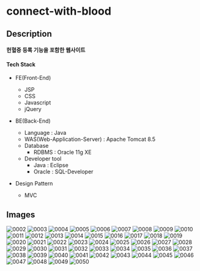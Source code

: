 # connect-with-blood

Description
-----------
#### 헌혈증 등록 기능을 포함한 웹사이트


#### Tech Stack

+ FE(Front-End)

   - JSP
   - CSS
   - Javascript
   - jQuery
   

+ BE(Back-End)

   - Language : Java
   - WAS(Web-Application-Server) : Apache Tomcat 8.5
   - Database
     * RDBMS : Oracle 11g XE
   - Developer tool
     * Java : Eclipse
     * Oracle : SQL-Developer

 + Design Pattern

   - MVC
   
Images
-----------
![0002](https://user-images.githubusercontent.com/55389292/178907242-b7e58114-46ec-474d-ace7-c2d2fbe5c967.jpg)
![0003](https://user-images.githubusercontent.com/55389292/178907251-ecf7eccc-b002-4403-bc8b-88cbdcdc8ffc.jpg)
![0004](https://user-images.githubusercontent.com/55389292/178907256-c42cbe22-1172-40ee-878c-fd9ede50e141.jpg)
![0005](https://user-images.githubusercontent.com/55389292/178907262-c295b8f1-b36c-4e74-8d4f-100b2ba0916b.jpg)
![0006](https://user-images.githubusercontent.com/55389292/178907266-14907344-ef47-4d7d-a7f0-2a5cb123887d.jpg)
![0007](https://user-images.githubusercontent.com/55389292/178907271-462e1df2-1875-4d01-b55f-632913cf20c2.jpg)
![0008](https://user-images.githubusercontent.com/55389292/178907272-3cd1e09d-d42e-4843-9eef-6dd0cf825409.jpg)
![0009](https://user-images.githubusercontent.com/55389292/178907277-77c6512e-ffdd-40dd-9aa9-093dc5518eee.jpg)
![0010](https://user-images.githubusercontent.com/55389292/178907279-11c3284c-16e2-49d6-ae20-37a460eab357.jpg)
![0011](https://user-images.githubusercontent.com/55389292/178907282-c5551ee0-0742-491c-84e2-0406e6c12aae.jpg)
![0012](https://user-images.githubusercontent.com/55389292/178907284-f8d21895-299d-48bc-b2dd-b125d6098d45.jpg)
![0013](https://user-images.githubusercontent.com/55389292/178907290-5ce8c22f-e6ed-47c6-b5b1-40a6b005e17e.jpg)
![0014](https://user-images.githubusercontent.com/55389292/178907293-33bb94f9-6eca-4271-b87c-5ef39853f286.jpg)
![0015](https://user-images.githubusercontent.com/55389292/178907298-2ab4ce30-ec51-44a6-a495-749eee96cc64.jpg)
![0016](https://user-images.githubusercontent.com/55389292/178907301-915bf256-35a9-4d91-9f16-5856ba1a1eb6.jpg)
![0017](https://user-images.githubusercontent.com/55389292/178907305-a464dce1-18e1-4968-94e1-4c17759e9b45.jpg)
![0018](https://user-images.githubusercontent.com/55389292/178907309-30cc62e5-7438-4276-824f-e4ab755b3d81.jpg)
![0019](https://user-images.githubusercontent.com/55389292/178907310-d11a39d0-a39e-4d08-b8df-b2e8ac61469e.jpg)
![0020](https://user-images.githubusercontent.com/55389292/178907313-aeaa5f97-e4b2-4d8a-b0ad-f6b86fcc7697.jpg)
![0021](https://user-images.githubusercontent.com/55389292/178907318-e1561bf0-e667-4c53-adf2-a25352872c43.jpg)
![0022](https://user-images.githubusercontent.com/55389292/178907321-697a90c1-b503-487b-a4b2-ac9df3cc11dc.jpg)
![0023](https://user-images.githubusercontent.com/55389292/178907322-43ad5bf8-5bc3-4909-a326-1ba56f211cd5.jpg)
![0024](https://user-images.githubusercontent.com/55389292/178907326-cc5b8f95-8466-4040-991b-cce446a981d2.jpg)
![0025](https://user-images.githubusercontent.com/55389292/178907329-d655919a-9ffd-44a3-88d2-d5ccc9f8216f.jpg)
![0026](https://user-images.githubusercontent.com/55389292/178907332-7679642e-4b23-4bf9-9804-4e1677b91aae.jpg)
![0027](https://user-images.githubusercontent.com/55389292/178907335-67973610-1c7f-4573-b2f0-3ec3878eb017.jpg)
![0028](https://user-images.githubusercontent.com/55389292/178907343-ec520703-c6ab-4a98-a3c8-fe4b387e6f09.jpg)
![0029](https://user-images.githubusercontent.com/55389292/178907345-c4694e2b-140b-4b00-9967-d4fe125d7179.jpg)
![0030](https://user-images.githubusercontent.com/55389292/178907351-4c1bf39c-d036-4752-99a8-15c50782aef8.jpg)
![0031](https://user-images.githubusercontent.com/55389292/178907355-14f0b9ab-39d3-41a4-b0a6-c9abfa31ba6b.jpg)
![0032](https://user-images.githubusercontent.com/55389292/178907357-4fa0b8bd-bb0c-49a6-82aa-e8de394a5dbc.jpg)
![0033](https://user-images.githubusercontent.com/55389292/178907359-2bfde14c-7493-402a-8b2f-caec3572f474.jpg)
![0034](https://user-images.githubusercontent.com/55389292/178907362-d3434132-758b-4f11-9533-bcaa43356d27.jpg)
![0035](https://user-images.githubusercontent.com/55389292/178907370-1dcc5db2-6b10-419d-b04d-4669e71c84c6.jpg)
![0036](https://user-images.githubusercontent.com/55389292/178907374-23dd5a2c-bec3-4ccd-ac63-abb74840a85d.jpg)
![0037](https://user-images.githubusercontent.com/55389292/178907376-897b5944-95a8-4df5-9f92-021989ee66cd.jpg)
![0038](https://user-images.githubusercontent.com/55389292/178907383-d61f7cd8-0039-48b7-937e-714b230baa14.jpg)
![0039](https://user-images.githubusercontent.com/55389292/178907385-fc565b57-f207-42f1-8c1a-1c0ff2146dce.jpg)
![0040](https://user-images.githubusercontent.com/55389292/178907386-6aab14c5-ea91-47dd-bea7-3545739b9436.jpg)
![0041](https://user-images.githubusercontent.com/55389292/178907393-d54d0972-ffb7-41e1-9c44-31bed8525000.jpg)
![0042](https://user-images.githubusercontent.com/55389292/178907396-ce6fa058-9831-4fd8-80c4-36ac9fd79fcf.jpg)
![0043](https://user-images.githubusercontent.com/55389292/178907402-8b68ace5-3fa7-4773-9244-aa4157011f27.jpg)
![0044](https://user-images.githubusercontent.com/55389292/178907404-fc1f3df8-f6dc-4d28-b6b4-8d388be3b0b4.jpg)
![0045](https://user-images.githubusercontent.com/55389292/178907408-a2257bf8-ebbf-4fff-bf2e-96e005e4a512.jpg)
![0046](https://user-images.githubusercontent.com/55389292/178907410-efc115a1-97b4-4869-a87c-d3333eab5cfb.jpg)
![0047](https://user-images.githubusercontent.com/55389292/178907419-86a1aac6-dbe8-40e0-a4cb-8493d0285de6.jpg)
![0048](https://user-images.githubusercontent.com/55389292/178907428-364315e4-4c50-4afe-b033-4feb1a76eefb.jpg)
![0049](https://user-images.githubusercontent.com/55389292/178907434-14397382-1ecc-4f66-a100-586eaae2c3db.jpg)
![0050](https://user-images.githubusercontent.com/55389292/178907440-bfba8aae-77a9-44df-b82b-65078e530606.jpg)
